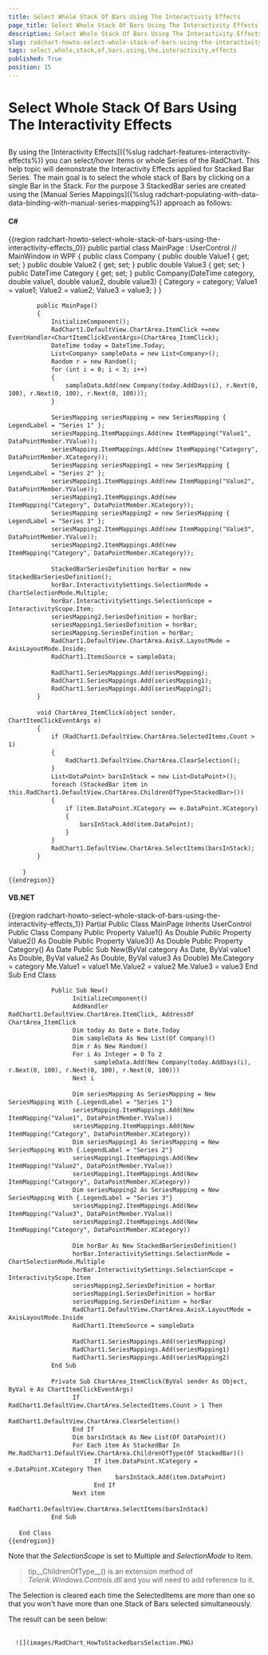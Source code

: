 ```yaml
---
title: Select Whole Stack Of Bars Using The Interactivity Effects
page_title: Select Whole Stack Of Bars Using The Interactivity Effects
description: Select Whole Stack Of Bars Using The Interactivity Effects
slug: radchart-howto-select-whole-stack-of-bars-using-the-interactivity-effects
tags: select,whole,stack,of,bars,using,the,interactivity,effects
published: True
position: 15
---
```


# Select Whole Stack Of Bars Using The Interactivity Effects



## 

By using the [Interactivity Effects]({%slug radchart-features-interactivity-effects%}) you can select/hover Items or whole Series of the RadChart. This help topic will demonstrate the Interactivity Effects applied for Stacked Bar Series. The main goal is to select the whole stack of Bars by clicking on a single Bar in the Stack.
For the purpose 3 StackedBar series are created using the [Manual Series Mappings]({%slug radchart-populating-with-data-data-binding-with-manual-series-mapping%}) approach as follows:

#### __C#__

{{region radchart-howto-select-whole-stack-of-bars-using-the-interactivity-effects_0}}
	public partial class MainPage : UserControl   // MainWindow in WPF
	    {
	        public class Company
	        {
	            public double Value1 { get; set; }
	            public double Value2 { get; set; }
	            public double Value3 { get; set; }
	            public DateTime Category { get; set; }
	            public Company(DateTime category, double value1, double value2, double value3)
	            {
	                Category = category;
	                Value1 = value1;
	                Value2 = value2;
	                Value3 = value3;
	            }
	        } 
	
	        public MainPage()
	        {
	            InitializeComponent();
	            RadChart1.DefaultView.ChartArea.ItemClick +=new EventHandler<ChartItemClickEventArgs>(ChartArea_ItemClick);
	            DateTime today = DateTime.Today;
	            List<Company> sampleData = new List<Company>();
	            Random r = new Random();
	            for (int i = 0; i < 3; i++)
	            {
	                sampleData.Add(new Company(today.AddDays(i), r.Next(0, 100), r.Next(0, 100), r.Next(0, 100)));                
	            }
	
	            SeriesMapping seriesMapping = new SeriesMapping { LegendLabel = "Series 1" };
	            seriesMapping.ItemMappings.Add(new ItemMapping("Value1", DataPointMember.YValue));
	            seriesMapping.ItemMappings.Add(new ItemMapping("Category", DataPointMember.XCategory));
	            SeriesMapping seriesMapping1 = new SeriesMapping { LegendLabel = "Series 2" };
	            seriesMapping1.ItemMappings.Add(new ItemMapping("Value2", DataPointMember.YValue));
	            seriesMapping1.ItemMappings.Add(new ItemMapping("Category", DataPointMember.XCategory));
	            SeriesMapping seriesMapping2 = new SeriesMapping { LegendLabel = "Series 3" };
	            seriesMapping2.ItemMappings.Add(new ItemMapping("Value3", DataPointMember.YValue));
	            seriesMapping2.ItemMappings.Add(new ItemMapping("Category", DataPointMember.XCategory));
	
	            StackedBarSeriesDefinition horBar = new StackedBarSeriesDefinition();
	            horBar.InteractivitySettings.SelectionMode = ChartSelectionMode.Multiple;
	            horBar.InteractivitySettings.SelectionScope = InteractivityScope.Item;
	            seriesMapping2.SeriesDefinition = horBar;
	            seriesMapping1.SeriesDefinition = horBar;
	            seriesMapping.SeriesDefinition = horBar;
	            RadChart1.DefaultView.ChartArea.AxisX.LayoutMode = AxisLayoutMode.Inside;
	            RadChart1.ItemsSource = sampleData;
	
	            RadChart1.SeriesMappings.Add(seriesMapping);
	            RadChart1.SeriesMappings.Add(seriesMapping1);
	            RadChart1.SeriesMappings.Add(seriesMapping2);
	        }
	
	        void ChartArea_ItemClick(object sender, ChartItemClickEventArgs e)
	        {
	            if (RadChart1.DefaultView.ChartArea.SelectedItems.Count > 1)
	            {
	                RadChart1.DefaultView.ChartArea.ClearSelection();
	            }
	            List<DataPoint> barsInStack = new List<DataPoint>();
	            foreach (StackedBar item in this.RadChart1.DefaultView.ChartArea.ChildrenOfType<StackedBar>())
	            {
	                if (item.DataPoint.XCategory == e.DataPoint.XCategory)
	                {
	                    barsInStack.Add(item.DataPoint);
	                }
	            }
	            RadChart1.DefaultView.ChartArea.SelectItems(barsInStack);
	        }
	
	    }
	{{endregion}}



#### __VB.NET__

{{region radchart-howto-select-whole-stack-of-bars-using-the-interactivity-effects_1}}
	Partial Public Class MainPage
	         Inherits UserControl
	            Public Class Company
	                  Public Property Value1() As Double
	                  Public Property Value2() As Double
	                  Public Property Value3() As Double
	                  Public Property Category() As Date
	                  Public Sub New(ByVal category As Date, ByVal value1 As Double, ByVal value2 As Double, ByVal value3 As Double)
	                        Me.Category = category
	                        Me.Value1 = value1
	                        Me.Value2 = value2
	                        Me.Value3 = value3
	                  End Sub
	            End Class
	
	            Public Sub New()
	                  InitializeComponent()
	                  AddHandler RadChart1.DefaultView.ChartArea.ItemClick, AddressOf ChartArea_ItemClick
	                  Dim today As Date = Date.Today
	                  Dim sampleData As New List(Of Company)()
	                  Dim r As New Random()
	                  For i As Integer = 0 To 2
	                        sampleData.Add(New Company(today.AddDays(i), r.Next(0, 100), r.Next(0, 100), r.Next(0, 100)))
	                  Next i
	
	                  Dim seriesMapping As SeriesMapping = New SeriesMapping With {.LegendLabel = "Series 1"}
	                  seriesMapping.ItemMappings.Add(New ItemMapping("Value1", DataPointMember.YValue))
	                  seriesMapping.ItemMappings.Add(New ItemMapping("Category", DataPointMember.XCategory))
	                  Dim seriesMapping1 As SeriesMapping = New SeriesMapping With {.LegendLabel = "Series 2"}
	                  seriesMapping1.ItemMappings.Add(New ItemMapping("Value2", DataPointMember.YValue))
	                  seriesMapping1.ItemMappings.Add(New ItemMapping("Category", DataPointMember.XCategory))
	                  Dim seriesMapping2 As SeriesMapping = New SeriesMapping With {.LegendLabel = "Series 3"}
	                  seriesMapping2.ItemMappings.Add(New ItemMapping("Value3", DataPointMember.YValue))
	                  seriesMapping2.ItemMappings.Add(New ItemMapping("Category", DataPointMember.XCategory))
	
	                  Dim horBar As New StackedBarSeriesDefinition()
	                  horBar.InteractivitySettings.SelectionMode = ChartSelectionMode.Multiple
	                  horBar.InteractivitySettings.SelectionScope = InteractivityScope.Item
	                  seriesMapping2.SeriesDefinition = horBar
	                  seriesMapping1.SeriesDefinition = horBar
	                  seriesMapping.SeriesDefinition = horBar
	                  RadChart1.DefaultView.ChartArea.AxisX.LayoutMode = AxisLayoutMode.Inside
	                  RadChart1.ItemsSource = sampleData
	
	                  RadChart1.SeriesMappings.Add(seriesMapping)
	                  RadChart1.SeriesMappings.Add(seriesMapping1)
	                  RadChart1.SeriesMappings.Add(seriesMapping2)
	            End Sub
	
	            Private Sub ChartArea_ItemClick(ByVal sender As Object, ByVal e As ChartItemClickEventArgs)
	                  If RadChart1.DefaultView.ChartArea.SelectedItems.Count > 1 Then
	                        RadChart1.DefaultView.ChartArea.ClearSelection()
	                  End If
	                  Dim barsInStack As New List(Of DataPoint)()
	                  For Each item As StackedBar In Me.RadChart1.DefaultView.ChartArea.ChildrenOfType(Of StackedBar)()
	                        If item.DataPoint.XCategory = e.DataPoint.XCategory Then
	                              barsInStack.Add(item.DataPoint)
	                        End If
	                  Next item
	                  RadChart1.DefaultView.ChartArea.SelectItems(barsInStack)
	            End Sub
	
	   End Class
	{{endregion}}



Note that the *SelectionScope* is set to Multiple and *SelectionMode* to Item.

>tip__ChildrenOfType__() is an extension method of *Telerik.Windows.Controls.dll* and you will need to add reference to it.

The Selection is cleared each time the SelectedItems are more than one so that you won't have more than one Stack of Bars selected simultaneously.

The result can be seen below:




         
      ![](images/RadChart_HowToStackedbarsSelection.PNG)
